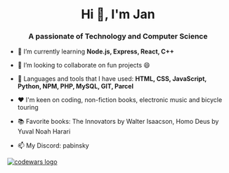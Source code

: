 <h1 align="center">Hi 👋, I'm Jan</h1>
<h3 align="center">A passionate of Technology and Computer Science</h3>

- 🌱 I’m currently learning **Node.js, Express, React, C++**

- 👯 I’m looking to collaborate on fun projects 😄

- 💬 Languages and tools that I have used: **HTML, CSS, JavaScript, Python, NPM, PHP, MySQL, GIT, Parcel**

- ♥ I'm keen on coding, non-fiction books, electronic music and bicycle touring 

- 📚 Favorite books: The Innovators by Walter Isaacson, Homo Deus by Yuval Noah Harari

- 📫 My Discord: pabinsky

<a href="https://www.codewars.com/users/janpabisiak"><img alt="codewars logo" src="https://www.codewars.com/users/janpabisiak/badges/large"></a>
